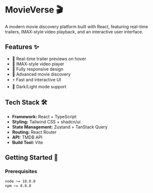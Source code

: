 # MovieVerse 🎬

A modern movie discovery platform built with React, featuring real-time trailers, IMAX-style video playback, and an interactive user interface.

## Features ✨

- 🎥 Real-time trailer previews on hover
- 🎦 IMAX-style video player
- 📱 Fully responsive design
- 🎯 Advanced movie discovery
- ⚡ Fast and interactive UI
- 🌙 Dark/Light mode support

## Tech Stack 🛠️

- **Framework:** React + TypeScript
- **Styling:** Tailwind CSS + shadcn/ui
- **State Management:** Zustand + TanStack Query
- **Routing:** React Router
- **API:** TMDB API
- **Build Tool:** Vite

## Getting Started 🚀

### Prerequisites

```bash
node >= 18.0.0
npm >= 8.0.0
```
